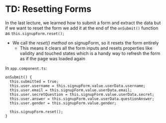 # TD: Resetting Forms

In the last lecture, we learned how to submit a form and extract the data but if we want to reset the form we add it at the end of the `onSubmit()` function as `this.signupForm.reset();`

- We call the _reset() method_ on signupForm, so it resets the form entirely
  - This means it clears all the form inputs and resets properties like validity and touched states which is a handy way to refresh the form as if the page was loaded again

In `app.component.ts`:

```
onSubmit() {
  this.submitted = true;
  this.user.username = this.signupForm.value.userData.username;
  this.user.email = this.signupForm.value.userData.email;
  this.user.secretQuestion = this.signupForm.value.userData.secret;
  this.user.answer = this.signupForm.value.userData.questionAnswer;
  this.user.gender = this.signupForm.value.gender;

  this.signupForm.reset();
}
```
